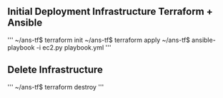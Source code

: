 ## Initial Deployment Infrastructure Terraform + Ansible
'''
~/ans-tf$ terraform init
~/ans-tf$ terraform apply
~/ans-tf$ ansible-playbook -i ec2.py playbook.yml
'''
## Delete Infrastructure
'''
~/ans-tf$ terraform destroy
'''